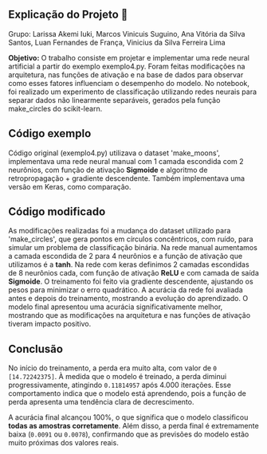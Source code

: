 ## Explicação do Projeto 🔎

Grupo: Larissa Akemi Iuki, Marcos Vinicuis Suguino, Ana Vitória da Silva Santos, Luan Fernandes de França, Vinicius da Silva Ferreira Lima

**Objetivo:** O trabalho consiste em projetar e implementar uma rede neural artificial a partir do exemplo exemplo4.py.
Foram feitas modificações na arquitetura, nas funções de ativação e na base de dados para observar como esses fatores influenciam o desempenho do modelo. No notebook, foi realizado um experimento de classificação utilizando redes neurais para separar dados não linearmente separáveis, gerados pela função make_circles do scikit-learn. 

## Código exemplo

Código original (exemplo4.py) utilizava o dataset 'make_moons', implementava uma rede neural manual com 1 camada escondida com 2 neurônios, com função de ativação **Sigmoide** e algoritmo de retropropagação + gradiente descendente. Também implementava uma versão em Keras, como comparação.

## Código modificado

As modificações realizadas foi a mudança do dataset utilizado para 'make_circles', que gera pontos em círculos concêntricos, com ruído, para simular um problema de classificação binária. Na rede manual aumentamos a camada escondida de 2 para 4 neurônios e a função de ativação que utilizamos é a **tanh**. Na rede com keras definimos 2 camadas escondidas de 8 neurônios cada, com função de ativação **ReLU** e com camada de saída **Sigmoide**. O treinamento foi feito via gradiente descendente, ajustando os pesos para minimizar o erro quadrático. A acurácia da rede foi avaliada antes e depois do treinamento, mostrando a evolução do aprendizado. O modelo final apresentou uma acurácia significativamente melhor, mostrando que as modificações na arquitetura e nas funções de ativação tiveram impacto positivo.

## Conclusão

No início do treinamento, a perda era muito alta, com valor de `0 [14.72242375]`. À medida que o modelo é treinado, a perda diminui progressivamente, atingindo `0.11814957` após 4.000 iterações. Esse comportamento indica que o modelo está aprendendo, pois a função de perda apresenta uma tendência clara de decrescimento.

A acurácia final alcançou 100%, o que significa que o modelo classificou **todas as amostras corretamente**. Além disso, a perda final é extremamente baixa (`0.0091` ou `0.0078`), confirmando que as previsões do modelo estão muito próximas dos valores reais.
